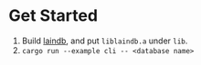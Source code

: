 # Get Started

1. Build [laindb](https://github.com/codeworm96/laindb), and put `liblaindb.a` under `lib`.
2. `cargo run --example cli -- <database name>`
